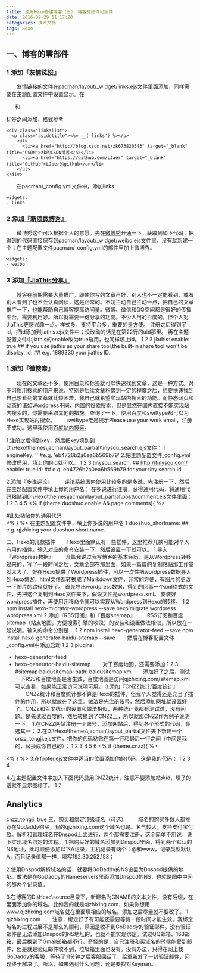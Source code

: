 ```yaml
---
title: 使用Hexo搭建博客（三），博客的部件和插件
date: 2016-09-29 11:17:20
categories: 技术文档
tags: Hexo
---
```


## 一、博客的零部件
### 1.添加『友情链接』
　　友情链接的文件在pacman/layout/_widget/links.ejs文件里面添加，同样需要在主题配置文件中设置显示。在<ul>和</ul>标签之间添加，格式参考
```
<div class="linkslist">
  <p class="asidetitle"><%= __('links') %></p>
    <ul>
      <li><a href="http://blog.csdn.net/zk673820543" target="_blank" title="CSDN">zk的CSDN博客</a></li>
      <li><a href="https://github.com/LJaer" target="_blank" title="GitHub">LJaer的github</a></li>
    </ul>
</div>
```

　　在pacman/_config.yml文件中，添加links
```
widgets: 
- links
```

### 2.添加[『新浪微博秀』](http://app.weibo.com/tool/weiboshow "『新浪微博秀』")
　　微博秀这个可以根据个人的意愿。先在[微博秀](http://app.weibo.com/tool/weiboshow "微博秀")开通一下。获取到如下代码：把得到的代码直接保存到pacman/layout/_widget/weibo.ejs文件里，没有就新建一个；在主题配置文件pacman/_config.yml的部件里加上微博秀。
```
widgets:
- weibo
```

### 3.添加[『JiaThis分享』](http://www.jiathis.com/ "『JiaThis分享』")
　　博客在前期需要大量推广，即使你写的文章再好，别人也不一定能看到，或者别人看到了也不会认真阅读，这是正常的。不妨主动自己主动一点，把自己的文章推广一下，也能帮助自己博客提高访问量。微博、微信和QQ空间都是很好的传播平台，需要利用好。所以就需要一键分享的功能。不少人用的百度的，但个人对JiaThis更感兴趣一点。样式多，支持平台多，重要的是方便。
注册之后得到了id，把id添加到jiathis.ejs文件中；没改动的话是在第22行的uid那里。
再在主题配置文件中jiathis的enable改为true启用，也同样填上id。
1
2
3
jiathis:
  enable: true ## if you use jiathis as your share tool,the built-in share tool won't be display.
  id:    ## e.g. 1889330 your jiathis ID.


### 1.添加『微搜索』
　　现在的文章还不多，使用目录和标签就可以快速找到文章，这是一种方式。对于习惯用搜索的用户来说，特别是后续文章积累到一定的程度之后，想要快速找到自己想看到的文章就比较困难，我自己就希望实现站内搜索的功能。而静态网页和动态的诸如Wordpress不同，内置的谷歌搜索，但是显然在国内直接不能实现站内搜索的，你需要采取其他的措施。查询了一下，使用百度和swiftype都可以为Hexo实现站内搜索。
　　swiftype老是提示Please use your work email，注册不成功。这里我使用[百度站内搜索](http://zn.baidu.com/cse/wiki/index?category_id=17 "百度站内搜索")。

1.注册之后得到key，然后把key填到到D:\Hexo\themes\jacman\layout\_partial\tinysou_search.ejs文件；
1
engineKey: ''  #e.g.  'eb4726b2a0ea6b569b79'
2.把主题配置文件_config.yml修改启用，填上你的id就可以。
1
2
3
tinysou_search:     ## http://tinysou.com/
  enable: true
  id:  ## e.g. eb4726b2a0ea6b569b79  for your tiny search id


2.添加『多说评论』
　　评论系统国内使用比较多的是多说，先注册一下，然后在主题配置文件中填上你的用户名；
在多说进行注册，获得通用代码，将通用代码粘贴到D:\Hexo\themes\jacman\layout\_partial\post\comment.ejs文件里面；
1
2
3
4
5
<% if (theme.duoshuo.enable && page.comments){ %>
<section class="comment">
    #此处粘贴你的通用代码
</section>
<% } %>
在主题配置文件中，填上你多说的用户名
1
duoshuo_shortname:    ## e.g. qjzhixing  your duoshuo short name.


二、Hexo的几款插件
　　Hexo里面默认有一些插件，这里推荐几款可能对个人有用的插件。输入对应的命令安装一下，然后设置一下就可以。
1.导入『Wordpress数据』
　　开篇我说过我写博客的基本经历，是从Wordpress转移过来的，写了一段时间之后，文章全部在那里面，如果一篇篇的复制粘贴那工作量就太大了。好在Hexo提供了Wordpress插件，可以一次性把wordpress数据导入到Hexo博客，html文件都转换成了Markdown文件，非常的方便，有图片的更改一下图片的路径就好了。
首先导出wordpress数据，得到的回事一个xml格式的文件，先把这个复制到Hexo文件夹下，假设文件是wordpress.xml。
安装好wordpress插件，再使用迁移命令就可以实现从Wordpress到Hexo的转移。
1
2
npm install hexo-migrator-wordpress --save
hexo migrate wordpress wordpress.xml
2.添加『RSS订阅』和『百度sitemap』
　　RSS订阅和百度sitemap（站点地图，方便搜索引擎的收录）的安装和设置做法相似，所以放在一起说明。输入的命令分别是：
1
2
npm install hexo-generator-feed --save
npm install hexo-generator-baidu-sitemap --save
　　然后在博客配置文件_config.yml中添加启动
1
2
3
plugins:
- hexo-generator-feed
- hexo-generator-baidu-sitemap
　　对于百度地图，还需要添加
1
2
3
#sitemap
baidusitemap:
    path: baidusitemap.xm
　　添加好了之后，测试一下RSS和百度地图是否生效，百度地图是访问qjzhixing.com/sitemap.xml可以查看，如果能正常访问说明可用。
3.添加『CNZZ统计/百度统计』
　　CNZZ统计和百度统计都不算是Hexo的插件，但我个人觉得还是充当了插件的作用，所以就放在了这里。做法是先注册账号，然后添加网址就设置好了。CNZZ和百度统计的设置和做法相似，两种统计我都有测试过，没有问题。是先试过百度的，然后转换到了CNZZ上，所以就那CNZZ作为例子说明一下。
1.在CNZZ网站注册一个账号，添加网站后，得到各个形式的代码，任选其一；
2.在D:\Hexo\themes\jacman\layout\_partial文件夹下新建一个cnzz_tongji.ejs文件，把你的代码粘贴在第一行和最后一行之间（中间是我的，替换成你自己的）；
1
2
3
4
5
6
<% if (theme.cnzz){ %>
<script type="text/javascript">
    var cnzz_protocol = (("https:" == document.location.protocol) ? " https://" : " http://");
    document.write(unescape("%3Cspan id='cnzz_stat_icon_1256211004'%3E%3C/span%3E%3Cscript src='" + cnzz_protocol + "s95.cnzz.com/z_stat.php%3Fid%3D1256211004%26show%3Dpic' type='text/javascript'%3E%3C/script%3E"));
</script>
<% } %>
3.在footer.ejs文件中适当的位置添加你的代码，这是我的代码；
1
2
3
4
<script type="text/javascript">
    var cnzz_protocol = (("https:" == document.location.protocol) ? " https://" : " http://");
    document.write(unescape("%3Cspan id='cnzz_stat_icon_1256211004'%3E%3C/span%3E%3Cscript src='" + cnzz_protocol + "s95.cnzz.com/z_stat.php%3Fid%3D1256211004%26show%3Dpic' type='text/javascript'%3E%3C/script%3E"));
</script>
4.在主题配置文件中加入下面代码启用CNZZ统计，注意不要添加站点id，填了的话就不显示图标了。
1
2
## Analytics
cnzz_tongji: true
三、购买和绑定顶级域名（可选）
　　域名的购买多数人都推荐在Godaddy购买，我的qjzhixing.com这个域名也是。名气较大，支持支付宝付款。解析和管理域名在Dnspod上面进行，两个都需要注册，这个简单不用说，说下实现域名绑定的过程。
1.把购买好的域名添加到Dnspod里面，得到两个默认的NS地址，此时顺便添加以下A记录，主机记录有两个：@和www，记录类型默认A，而且记录值都一样，填写192.30.252.153；

2.使用Dnspod解析域名的话，就要将GoDaddy的NS设置为Dnspod提供的地址。做法是在GoDaddy的Nameservers里面添加Dnspod的NS，也就是图中中间的那两个记录值。

3.在博客的D:\Hexo\source目录下，新建名为CNAME的文本文件，没有后缀，在里面添加你的域名。比如我的就是qjzhixing.com，如果你想用www.qjzhixing.com域名就在里面填相应的域名。添加之后尽量就不要改了。
1
qjzhixing.com
　　注意，绑定好了有可能还需要等待一段时间才能生效。我绑定域名的过程进展不是那么的顺利，原因是收不到GoDaddy的验证邮件。没有验证邮件是无法添加Dnspod的NS地址的，也就不能实现绑定。试过QQ邮箱、163邮箱，最后换到了Gmail邮箱都不行，奇怪的是，自己注册和买域名的时候能受到邮件，但是就是验证邮件收不到，垃圾箱里面也没有。没有办法，只得在网上找GoDaddy的客服，等待了11分钟之后客服回话了，给重新发了一封验证邮件，问题终于解决了。所以，如果遇到什么问题，还是要找对Keyman。